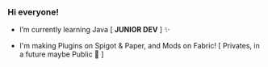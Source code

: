   ### Hi everyone!

- I’m currently learning Java [ **JUNIOR DEV**  ] ✨

- I'm making Plugins on Spigot & Paper, and Mods on Fabric! [ Privates, in a future maybe Public 🤔 ]
